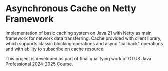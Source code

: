 # Asynchronous Cache on Netty Framework

Implementation of basic caching system on Java 21 with Netty as main framework for network
data transferring.
Cache provided with client library, which supports classic blocking operations and async "callback" operations and
with ability to subscribe on cache resource.

This project is developed as part of final qualifying work of OTUS Java Professional 2024-2025 Course.